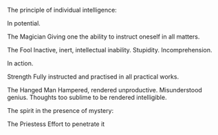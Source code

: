 The principle of individual intelligence:

In potential.

The Magician
Giving one the ability to instruct oneself in all matters.

The Fool
Inactive, inert, intellectual inability.
Stupidity.
Incomprehension.

In action.

Strength
Fully instructed and practised in all practical works.

The Hanged Man
Hampered, rendered unproductive.
Misunderstood genius.
Thoughts too sublime to be rendered intelligible.


The spirit in the presence of mystery:

The Priestess
Effort to penetrate it
